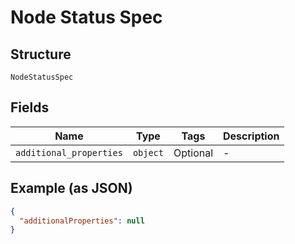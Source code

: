 
# Node Status Spec

## Structure

`NodeStatusSpec`

## Fields

| Name | Type | Tags | Description |
|  --- | --- | --- | --- |
| `additional_properties` | `object` | Optional | - |

## Example (as JSON)

```json
{
  "additionalProperties": null
}
```

